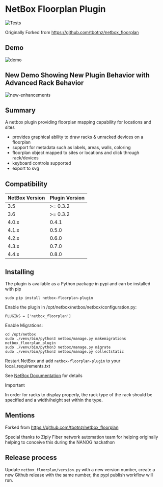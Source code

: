 # NetBox Floorplan Plugin

<img src="https://github.com/netboxlabs/netbox-floorplan-plugin/workflows/tests/badge.svg" alt="Tests"/>

Originally Forked from https://github.com/tbotnz/netbox_floorplan

## Demo
![demo](/media/demo.gif)

## New Demo Showing New Plugin Behavior with Advanced Rack Behavior

![new-enhancements](/media/new-floorplan-demo.gif)

## Summary
A netbox plugin providing floorplan mapping capability for locations and sites

- provides graphical ability to draw racks & unracked devices on a floorplan
- support for metadata such as labels, areas, walls, coloring
- floorplan object mapped to sites or locations and click through rack/devices
- keyboard controls supported
- export to svg

## Compatibility

| NetBox Version | Plugin Version |
|-------------|-----------|
| 3.5         | >= 0.3.2  |
| 3.6         | >= 0.3.2  |
| 4.0.x       | 0.4.1     |
| 4.1.x       | 0.5.0     |
| 4.2.x       | 0.6.0     |
| 4.3.x       | 0.7.0     |
| 4.4.x       | 0.8.0     |

## Installing

The plugin is available as a Python package in pypi and can be installed with pip  


```
sudo pip install netbox-floorplan-plugin
```
Enable the plugin in /opt/netbox/netbox/netbox/configuration.py:
```
PLUGINS = ['netbox_floorplan']
```
Enable Migrations:
```
cd /opt/netbox
sudo ./venv/bin/python3 netbox/manage.py makemigrations netbox_floorplan_plugin
sudo ./venv/bin/python3 netbox/manage.py migrate
sudo ./venv/bin/python3 netbox/manage.py collectstatic
```

Restart NetBox and add `netbox-floorplan-plugin` to your local_requirements.txt

See [NetBox Documentation](https://docs.netbox.dev/en/stable/plugins/#installing-plugins) for details

>[!IMPORTANT]
>In order for racks to display properly, the rack type of the rack should be specified and a width/height set within the type. 

## Mentions

Forked from https://github.com/tbotnz/netbox_floorplan

Special thanks to Ziply Fiber network automation team for helping originally helping to conceive this during the NANOG hackathon

## Release process

Update `netbox_floorplan/version.py` with a new version number, create a new Github release with the same number, the pypi publish workflow will run.
